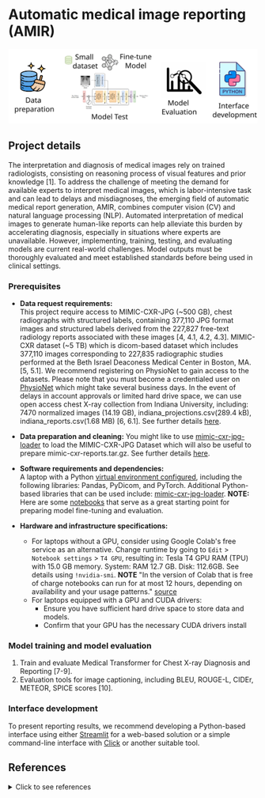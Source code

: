 # Automatic medical image reporting (AMIR)

![fig](amir.svg)

## Project details   
The interpretation and diagnosis of medical images rely on trained radiologists, consisting on reasoning process of visual features and prior knowledge [1].
To address the challenge of meeting the demand for available experts to interpret medical images, which is labor-intensive task and can lead to delays and misdiagnoses, the emerging field of automatic medical report generation, AMIR, combines computer vision (CV) and natural language processing (NLP).
Automated interpretation of medical images to generate human-like reports can help alleviate this burden by accelerating diagnosis, especially in situations where experts are unavailable. 
However, implementing, training, testing, and evaluating models are current real-world challenges. 
Model outputs must be thoroughly evaluated and meet established standards before being used in clinical settings.

### Prerequisites
* **Data request requirements:**    
This project require access to MIMIC-CXR-JPG (~500 GB), chest radiographs with structured labels, containing 377,110 JPG format images and structured labels derived from the 227,827 free-text radiology reports associated with these images [4, 4.1, 4.2, 4.3].
MIMIC-CXR dataset (~5 TB) which is dicom-based dataset which includes 377,110 images corresponding to 227,835 radiographic studies performed at the Beth Israel Deaconess Medical Center in Boston, MA. [5, 5.1]. 
We recommend registering on PhysioNet to gain access to the datasets. Please note that you must become a credentialed user on [PhysioNet](https://mimic.mit.edu/docs/gettingstarted/#physionet-credentialing) which might take several business days. 
In the event of delays in account approvals or limited hard drive space, we can use open access chest X-ray collection from Indiana University, including: 7470 normalized images (14.19 GB), indiana_projections.csv(289.4 kB), indiana_reports.csv(1.68 MB) [6, 6.1]. See further details [here](data).

* **Data preparation and cleaning:** 
You might like to use [mimic-cxr-jpg-loader](https://github.com/filipepcampos/mimic-cxr-jpg-loader) to load the MIMIC-CXR-JPG Dataset which will also be useful to prepare mimic-cxr-reports.tar.gz. See further details [here](data).

* **Software requirements and dependencies:**   
A laptop with a Python [virtual environment configured](https://github.com/astral-sh/uv), including the following libraries: Pandas, PyDicom, and PyTorch.
Additional Python-based libraries that can be used include: [mimic-cxr-jpg-loader](https://github.com/filipepcampos/mimic-cxr-jpg-loader).
**NOTE:** Here are some [notebooks](https://github.com/budai4medtech/amir/tree/main/amir/models) that serve as a great starting point for preparing model fine-tuning and evaluation.   

* **Hardware and infrastructure specifications:**    
  * For laptops without a GPU, consider using Google Colab's free service as an alternative.
    Change runtime by going to `Edit` > `Notebook settings` > `T4 GPU`, resulting in:
    Tesla T4 GPU RAM (TPU) with 15.0 GB memory. System: RAM 12.7 GB. Disk: 112.6GB. 
    See details using `!nvidia-smi`. **NOTE** "In the version of Colab that is free of charge notebooks can run for at most 12 hours, depending on availability and your usage patterns." [source](https://research.google.com/colaboratory/faq.html#idle-timeouts)
  * For laptops equipped with a GPU and CUDA drivers:
    * Ensure you have sufficient hard drive space to store data and models.
    * Confirm that your GPU has the necessary CUDA drivers install

### Model training and model evaluation
1. Train and evaluate Medical Transformer for Chest X-ray Diagnosis and Reporting [7-9]. 
2. Evaluation tools for image captioning, including BLEU, ROUGE-L, CIDEr, METEOR, SPICE scores [10]. 

### Interface development
To present reporting results, we recommend developing a Python-based interface using either [Streamlit](https://streamlit.io/) for a web-based solution or a simple command-line interface with [Click](https://click.palletsprojects.com/en/8.1.x/) or another suitable tool.




## References  

<details>
  <summary>Click to see references</summary>

1. Guo, Li, Anas M. Tahir, Dong Zhang, Z. Jane Wang, and Rabab K. Ward. "Automatic Medical Report Generation: Methods and Applications." APSIPA Transactions on Signal and Information Processing 13, no. 1 (2024). [DOI](10.1561/116.20240044) [arxiv](https://arxiv.org/abs/2408.13988)

2. Hou, Benjamin, Georgios Kaissis, Ronald M. Summers, and Bernhard Kainz. "Ratchet: Medical transformer for chest x-ray diagnosis and reporting." In Medical Image Computing and Computer Assisted Intervention–MICCAI 2021: 24th International Conference, Strasbourg, France, September 27–October 1, 2021, Proceedings, Part VII 24, pp. 293-303. Springer International Publishing, 2021.  [arxiv](https://arxiv.org/pdf/2107.02104) [google-citations](https://scholar.google.com/scholar?cites=6324608147072853701&as_sdt=2005&sciodt=0,5&hl=en)

3. Ramesh, Vignav, Nathan A. Chi, and Pranav Rajpurkar. "Improving radiology report generation systems by removing hallucinated references to non-existent priors." In Machine Learning for Health, pp. 456-473. PMLR, 2022. [arxiv](https://arxiv.org/abs/2210.06340) [github-repo](https://github.com/rajpurkarlab/CXR-ReDonE) [google-scholar](https://scholar.google.com/scholar?cites=4808802074430489275&as_sdt=2005&sciodt=0,5&hl=en)

4. https://physionet.org/content/mimic-cxr-jpg/2.1.0/   

4.1. https://github.com/filipepcampos/mimic-cxr-jpg-loader

4.2. "Training a Convolutional Neural Network to Classify Chest X-rays" https://github.com/MIT-LCP/2019-hst-953/blob/master/tutorials/mimic-cxr/mimic-cxr-train.ipynb

4.3. "Predict plueral effusion in chest x-rays using the MIMIC-CXR-JPG dataset" https://github.com/dalton-macs/pleural-effusion-cnn/tree/main/data

5. https://physionet.org/content/mimic-cxr/2.1.0/     

5.1 https://mimic.mit.edu/docs/iv/modules/cxr/ 

6. https://www.kaggle.com/datasets/raddar/chest-xrays-indiana-university     

6.1 https://www.kaggle.com/datasets/raddar/chest-xrays-indiana-university/code

7.  https://github.com/omar-mohamed/X-Ray-Report-Generation/    

8. https://doi.org/10.1016/j.imu.2021.100557    

9. https://github.com/farrell236/RATCHET   

10. https://github.com/Aldenhovel/bleu-rouge-meteor-cider-spice-eval4imagecaption 

</details>

